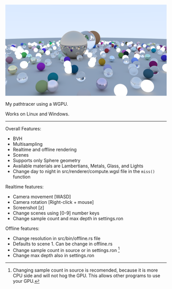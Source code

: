 ![render](mdimg.png)

My pathtracer using a WGPU.

Works on Linux and Windows.

---

Overall Features:

- BVH
- Multisampling
- Realtime and offline rendering
- Scenes
- Supports only Sphere geometry
- Available materials are Lambertians, Metals, Glass, and Lights
- Change day to night in src/renderer/compute.wgsl file in the `miss()` function


Realtime features: 

- Camera movement [WASD]
- Camera rotation [Right-click + mouse]
- Screenshot [z]
- Change scenes using [0-9] number keys
- Change sample count and max depth in settings.ron


Offline features: 

- Change resolution in src/bin/offline.rs file
- Defaults to scene 1. Can be change in offline.rs
- Change sample count in source or in settings.ron [^1]
- Change max depth also in settings.ron


[^1]: Changing sample count in source is recomended, because it is more CPU side and will not hog the GPU. This allows other programs to use your GPU.